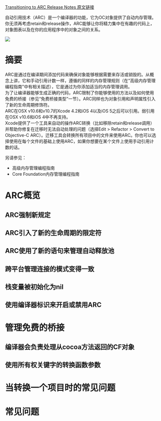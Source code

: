 [Transitioning to ARC Release Notes 原文链接](https://developer.apple.com/library/archive/releasenotes/ObjectiveC/RN-TransitioningToARC/Introduction/Introduction.html#//apple_ref/doc/uid/TP40011226)

自动引用技术（ARC）是一个编译器的功能，它为OC对象提供了自动内存管理。你无须再考虑retain和release操作，ARC能够让你将精力集中在有趣的代码上，对象图表以及在你的应用程序中的对象之间的关系。  

![](https://developer.apple.com/library/archive/releasenotes/ObjectiveC/RN-TransitioningToARC/Art/ARC_Illustration.jpg)

# 摘要
ARC是通过在编译期间添加代码来确保对象能够根据需要来存活或销毁的。从概念上讲，它和手动引用计数一样，遵循的同样的内存管理规则（在“高级内存管理编程指南”中有相关描述），它是通过为你添加适当的内存管理调用。  
为了让编译器能够生成正确的代码，ARC限制了你能够使用的方法以及如何使用免费的桥接（参见“免费桥接类型”一节）。ARC同样也为对象引用和声明属性引入了新的生命周期修饰符。  
ARC在OSX v10.6和v10.7的Xcode 4.2和iOS 4以及iOS 5之后可以引用。弱引用在OSX v10.6和iOS 4中不再支持。  
Xcode提供了一个工具来自动的操作ARC转换（比如移除retain和release调用）并帮助你修复在迁移时无法自动处理的问题（选择Edit > Refactor > Convert to Objective-C ARC）。迁移工具会转换所有项目中的文件来使用ARC。你也可以选择使用在每个文件的基础上使用ARC，如果你想要在某个文件上使用手动引用计数的话。

另请参见：  

* 高级内存管理编程指南
* Core Foundation内存管理编程指南

# ARC概览

## ARC强制新规定

## ARC引入了新的生命周期的限定符

## ARC使用了新的语句来管理自动释放池

## 跨平台管理连接的模式变得一致

## 栈变量被初始化为nil

## 使用编译器标识来开启或禁用ARC

# 管理免费的桥接

## 编译器会负责处理从cocoa方法返回的CF对象

## 使用所有权关键字的转换函数参数

# 当转换一个项目时的常见问题

# 常见问题